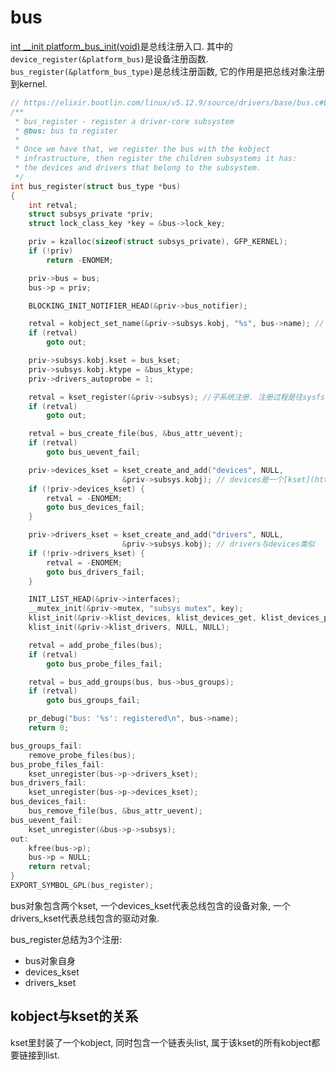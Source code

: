 # bus
[int __init platform_bus_init(void)](https://elixir.bootlin.com/linux/v5.12.9/source/drivers/base/platform.c#L1547)是总线注册入口. 其中的`device_register(&platform_bus)`是设备注册函数. `bus_register(&platform_bus_type)`是总线注册函数, 它的作用是把总线对象注册到kernel.


```c
// https://elixir.bootlin.com/linux/v5.12.9/source/drivers/base/bus.c#L785
/**
 * bus_register - register a driver-core subsystem
 * @bus: bus to register
 *
 * Once we have that, we register the bus with the kobject
 * infrastructure, then register the children subsystems it has:
 * the devices and drivers that belong to the subsystem.
 */
int bus_register(struct bus_type *bus)
{
    int retval;
    struct subsys_private *priv;
    struct lock_class_key *key = &bus->lock_key;

    priv = kzalloc(sizeof(struct subsys_private), GFP_KERNEL);
    if (!priv)
        return -ENOMEM;

    priv->bus = bus;
    bus->p = priv;

    BLOCKING_INIT_NOTIFIER_HEAD(&priv->bus_notifier);

    retval = kobject_set_name(&priv->subsys.kobj, "%s", bus->name); // 给kobject命名
    if (retval)
        goto out;

    priv->subsys.kobj.kset = bus_kset;
    priv->subsys.kobj.ktype = &bus_ktype;
    priv->drivers_autoprobe = 1;

    retval = kset_register(&priv->subsys); //子系统注册. 注册过程是往sysfs写入一个目录
    if (retval)
        goto out;

    retval = bus_create_file(bus, &bus_attr_uevent);
    if (retval)
        goto bus_uevent_fail;

    priv->devices_kset = kset_create_and_add("devices", NULL,
                         &priv->subsys.kobj); // devices是一个[kset](https://elixir.bootlin.com/linux/v5.12.9/source/include/linux/kobject.h#L192)对象, 给devices内含的kobject对象命名, 然后注册
    if (!priv->devices_kset) {
        retval = -ENOMEM;
        goto bus_devices_fail;
    }

    priv->drivers_kset = kset_create_and_add("drivers", NULL,
                         &priv->subsys.kobj); // drivers与devices类似
    if (!priv->drivers_kset) {
        retval = -ENOMEM;
        goto bus_drivers_fail;
    }

    INIT_LIST_HEAD(&priv->interfaces);
    __mutex_init(&priv->mutex, "subsys mutex", key);
    klist_init(&priv->klist_devices, klist_devices_get, klist_devices_put);
    klist_init(&priv->klist_drivers, NULL, NULL);

    retval = add_probe_files(bus);
    if (retval)
        goto bus_probe_files_fail;

    retval = bus_add_groups(bus, bus->bus_groups);
    if (retval)
        goto bus_groups_fail;

    pr_debug("bus: '%s': registered\n", bus->name);
    return 0;

bus_groups_fail:
    remove_probe_files(bus);
bus_probe_files_fail:
    kset_unregister(bus->p->drivers_kset);
bus_drivers_fail:
    kset_unregister(bus->p->devices_kset);
bus_devices_fail:
    bus_remove_file(bus, &bus_attr_uevent);
bus_uevent_fail:
    kset_unregister(&bus->p->subsys);
out:
    kfree(bus->p);
    bus->p = NULL;
    return retval;
}
EXPORT_SYMBOL_GPL(bus_register);
```

bus对象包含两个kset, 一个devices_kset代表总线包含的设备对象, 一个drivers_kset代表总线包含的驱动对象.

bus_register总结为3个注册:
- bus对象自身
- devices_kset
- drivers_kset

## kobject与kset的关系
kset里封装了一个kobject, 同时包含一个链表头list, 属于该kset的所有kobject都要链接到list.